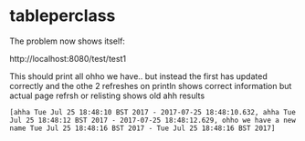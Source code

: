 # tableperclass

The problem now shows itself:

http://localhost:8080/test/test1 

This should print all ohho we have.. but instead the first has updated correctly and the othe 2 refreshes on println shows correct information but actual page refrsh or relisting shows old ahh results

```
[ahha Tue Jul 25 18:48:10 BST 2017 - 2017-07-25 18:48:10.632, ahha Tue Jul 25 18:48:12 BST 2017 - 2017-07-25 18:48:12.629, ohho we have a new name Tue Jul 25 18:48:16 BST 2017 - Tue Jul 25 18:48:16 BST 2017]
```
